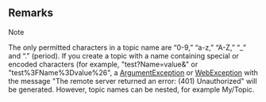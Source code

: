 ## Remarks  
  
> [!NOTE]
>  The only permitted characters in a topic name are “0-9,” “a-z,” “A-Z,” “_” and “.” (period). If you create a topic with a name containing special or encoded characters (for example, "test?Name=value&" or "test%3FName%3Dvalue%26", a [ArgumentException](assetId:///T:System.ArgumentException?qualifyHint=False&autoUpgrade=True) or [WebException](assetId:///T:System.Net.WebException?qualifyHint=False&autoUpgrade=True) with the message "The remote server returned an error: (401) Unauthorized" will be generated. However, topic names can be nested, for example My/Topic.